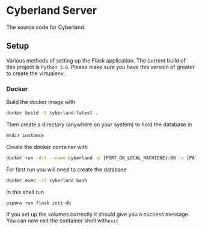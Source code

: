 # Cyberland Server

The source code for Cyberland.

## Setup 

Various methods of setting up the Flask application. The current build of this project is `Python 3.6`. Please make sure you have this version of greater to create the virtualenv.


### Docker

Build the docker image with
```bash
docker build -t cyberland:latest .
```

Then create a directory (anywhere on your system) to hold the database in
```bash
mkdir instance
```
Create the docker container with
```bash
docker run -dit --name cyberland -p {PORT_ON_LOCAL_MACHIENE}:80 -v {PATH_TO_DATABASE FOLDER}:/usr/src/app/instance cyberland-dev
```
For first run you will need to create the database
```bash
docker exec -it cyberland bash 
```
In this shell run
```bash
pipenv run flask init-db
```
If you set up the volumes correctly it should give you a success message. You can now exit the container shell with`exit`